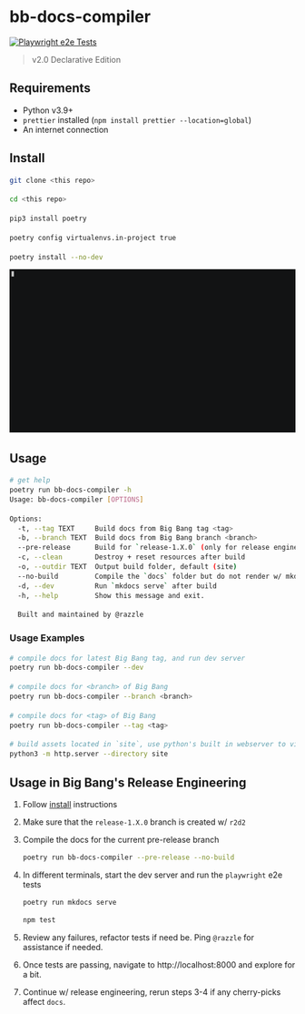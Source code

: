 # bb-docs-compiler

[![Playwright e2e Tests](https://github.com/Noxsios/bb-docs-compiler/actions/workflows/test.yaml/badge.svg)](https://github.com/Noxsios/bb-docs-compiler/actions/workflows/test.yaml)

> v2.0 Declarative Edition

## Requirements

- Python v3.9+
- `prettier` installed (`npm install prettier --location=global`)
- An internet connection

## Install

```bash
git clone <this repo>

cd <this repo>

pip3 install poetry

poetry config virtualenvs.in-project true

poetry install --no-dev
```

![Demo GIF](base/static/img/demo.gif)

## Usage

```bash
# get help
poetry run bb-docs-compiler -h
Usage: bb-docs-compiler [OPTIONS]

Options:
  -t, --tag TEXT     Build docs from Big Bang tag <tag>
  -b, --branch TEXT  Build docs from Big Bang branch <branch>
  --pre-release      Build for `release-1.X.0` (only for release engineering)
  -c, --clean        Destroy + reset resources after build
  -o, --outdir TEXT  Output build folder, default (site)
  --no-build         Compile the `docs` folder but do not render w/ mkdocs
  -d, --dev          Run `mkdocs serve` after build
  -h, --help         Show this message and exit.

  Built and maintained by @razzle
```

### Usage Examples

```bash
# compile docs for latest Big Bang tag, and run dev server
poetry run bb-docs-compiler --dev

# compile docs for <branch> of Big Bang
poetry run bb-docs-compiler --branch <branch>

# compile docs for <tag> of Big Bang
poetry run bb-docs-compiler --tag <tag>

# build assets located in `site`, use python's built in webserver to view them
python3 -m http.server --directory site
```

## Usage in Big Bang's Release Engineering

1. Follow [install](#install) instructions
2. Make sure that the `release-1.X.0` branch is created w/ `r2d2`
3. Compile the docs for the current pre-release branch

    ```bash
    poetry run bb-docs-compiler --pre-release --no-build
    ```

4. In different terminals, start the dev server and run the `playwright` e2e tests

    ```bash
    poetry run mkdocs serve
    ```

    ```bash
    npm test
    ```

5. Review any failures, refactor tests if need be. Ping `@razzle` for assistance if needed.
6. Once tests are passing, navigate to http://localhost:8000 and explore for a bit.
7. Continue w/ release engineering, rerun steps 3-4 if any cherry-picks affect `docs`.

